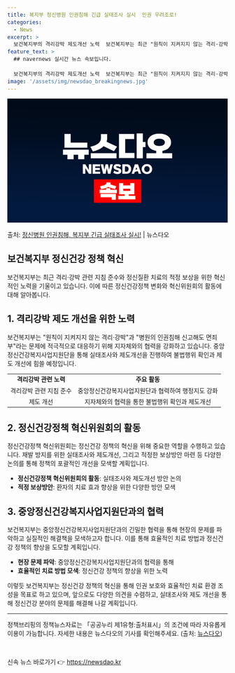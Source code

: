```yaml
---
title: 복지부 정신병원 인권침해 긴급 실태조사 실시  인권 우려조로!
categories:
  - News
excerpt: >
  보건복지부의 격리강박 제도개선 노력  보건복지부는 최근 "원칙이 지켜지지 않는 격리·강박"과 "병원의 인권침…
feature_text: >
  ## navernews 실시간 뉴스 속보입니다.

  보건복지부의 격리강박 제도개선 노력  보건복지부는 최근 "원칙이 지켜지지 않는 격리·강박"과 "병원의 인권침…
image: '/assets/img/newsdao_breakingnews.jpg'
---
```


![뉴스다오 속보](/assets/img/newsdao_breakingnews.jpg)

<p>출처: <a href="https://newsdao.kr/4605" rel="dofollow">정신병원 인권침해, 복지부 긴급 실태조사 실시!</a> | 뉴스다오</p>

<h2 data-ke-size="size26">보건복지부 정신건강 정책 혁신</h2>
<p data-ke-size="size16">보건복지부는 최근 격리·강박 관련 지침 준수와 정신질환 치료의 적정 보상을 위한 혁신적인 노력을 기울이고 있습니다. 이에 따른 정신건강정책 변화와 혁신위원회의 활동에 대해 알아봅니다.</p>

<h2 data-ke-size="size24">1. 격리강박 제도 개선을 위한 노력</h2>
<p data-ke-size="size16">보건복지부는 "원칙이 지켜지지 않는 격리·강박"과 "병원의 인권침해 신고해도 면죄부"라는 문제에 적극적으로 대응하기 위해 지자체와의 협력을 강화하고 있습니다. 중앙정신건강복지사업지원단을 통해 실태조사와 제도개선을 진행하여 불법행위 확인과 제도 개선에 힘쓸 예정입니다.</p>
<table>
    <tr>
        <td style="text-align: center; height: 17px;"><b>격리강박 관련 노력</b></td>
        <td style="text-align: center; height: 17px;"><b>주요 활동</b></td>
    </tr>
    <tr>
        <td style="text-align: center; height: 17px;">격리강박 관련 지침 준수</td>
        <td style="text-align: center; height: 17px;">중앙정신건강복지사업지원단과 협력하여 행정지도 강화</td>
    </tr>
    <tr>
        <td style="text-align: center; height: 17px;">제도 개선</td>
        <td style="text-align: center; height: 17px;">지자체와의 협력을 통한 불법행위 확인과 제도개선</td>
    </tr>
</table>

<h2 data-ke-size="size24">2. 정신건강정책 혁신위원회의 활동</h2>
<p data-ke-size="size16">정신건강정책 혁신위원회는 정신건강 정책의 혁신을 위해 중요한 역할을 수행하고 있습니다. 재발 방지를 위한 실태조사와 제도개선, 그리고 적정한 보상방안 마련 등 다양한 논의를 통해 정책의 포괄적인 개선을 모색할 계획입니다.</p>
<ul>
    <li><b>정신건강정책 혁신위원회의 활동</b>: 실태조사와 제도개선 방안 논의</li>
    <li><b>적정 보상방안</b>: 환자의 치료 효과 향상을 위한 다양한 방안 모색</li>
</ul>

<h2 data-ke-size="size24">3. 중앙정신건강복지사업지원단과의 협력</h2>
<p data-ke-size="size16">보건복지부는 중앙정신건강복지사업지원단과의 긴밀한 협력을 통해 현장의 문제를 파악하고 실질적인 해결책을 모색하고자 합니다. 이를 통해 효율적인 치료 방법과 정신건강 정책의 향상을 도모할 계획입니다.</p>
<ul>
    <li><b>현장 문제 파악</b>: 중앙정신건강복지사업지원단과의 협력을 통해</li>
    <li><b>효율적인 치료 방법 모색</b>: 정신건강 정책의 향상을 위한 노력</li>
</ul>

<p data-ke-size="size16">이렇듯 보건복지부는 정신건강 정책의 혁신을 통해 인권 보호와 효율적인 치료 환경 조성을 목표로 하고 있으며, 앞으로도 다양한 의견을 수렴하고, 실태조사와 제도 개선을 통해 정신건강 분야의 문제를 해결해 나갈 계획입니다.</p>

<hr>
<p data-ke-size="size16">정책브리핑의 정책뉴스자료는 「공공누리 제1유형:출처표시」의 조건에 따라 자유롭게 이용이 가능합니다. 자세한 내용은 뉴스다오의 기사를 확인해주세요. (출처: <a href="https://newsdao.kr/4605">뉴스다오</a>)</p>
<p data-ke-size="size16">&nbsp;</p> 

신속 뉴스 바로가기 👉 <a href="https://newsdao.kr" rel="dofollow">https://newsdao.kr</a>


